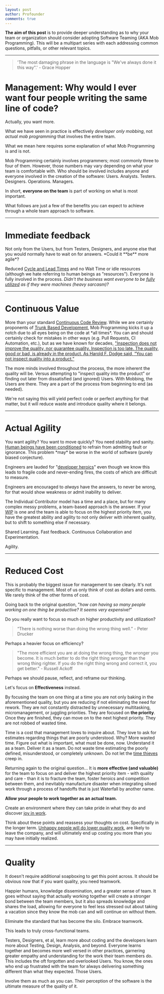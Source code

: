 ```yaml
---
layout: post
author: Profounder
comments: true
---
```


**The aim of this post** is to provide deeper understanding as to why your team or organization should consider adopting Software Teaming (AKA Mob Programming). This will be a multipart series with each addressing common questions, pitfalls, or other relevant topics.
<hr class="border-b-2 border-gray-400 mb-6"/>

<div class="font-josefin font-light text-2xl" markdown="1">

<blockquote class="p-4 my-4 border-s-4 border-gray-300 bg-gray-50 dark:border-gray-500 dark:bg-gray-800">
    <p class="text-xl italic font-medium leading-relaxed text-gray-900 dark:text-white">
    'The most damaging phrase in the language is "We've always done it this way".' - Grace Hopper
    </p>
</blockquote>



<h1>Management: Why would I ever want four people writing the same line of code?</h1>



Actually, you want more. 

What we have seen in practice is effectively *developer only mobbing*, not *actual mob programming* that involves the entire team. 

What we mean here requires some explanation of what Mob Programming is and is not. 

Mob Programming certainly involves programmers; most commonly three to four of them. However, those numbers may vary depending on what your team is comfortable with. Who should be involved includes anyone and everyone involved in the creation of the software: Users. Analysts. Testers. Designers. Operations. Managers. 

In short, **everyone on the team** is part of working on what is most important.

What follows are just a few of the benefits you can expect to achieve through a whole team approach to software.

<hr class="border-b-2 border-gray-400 mb-6"/>

<h1>Immediate feedback</h1>
Not only from the Users, but from Testers, Designers, and anyone else that you would normally have to wait on for answers. *Could it **be** more agile*?

Reduced <a href="https://learn.microsoft.com/en-us/azure/devops/report/dashboards/cycle-time-and-lead-time?view=azure-devops" class="link" target="_blank">Cycle and Lead Times</a> and no Wait Time or idle resources (although we hate referring to human beings as "resources"). Everyone is fully involved in the process. *Didn't the business want everyone to be <a href="https://jmlascala71.medium.com/utilization-considered-harmful-f992776e5e3e" class="link" target="_blank">fully utilized</a> as if they were machines (heavy sarcasm)?*
<hr class="border-b-2 border-gray-400 mb-6"/>

<h1>Continuous Value</h1>
More than your standard <a href="https://trunkbaseddevelopment.com/continuous-review/#:~:text=Continuous%20Code%20Review%20is%20where,in%20front%20of%20peers%20quickly" class="link" target="_blank">Continuous Code Review</a>. While we are certainly proponents of <a href="https://trunkbaseddevelopment.com/" class="link" target="_blank">Trunk Based Development</a>, Mob Programming kicks it up a notch due to all eyes being on the code at *all times*. You can and should certainly check for mistakes in other ways (e.g. Pull Requests, CI Automation, etc.), but as we have known for decades, <a href="https://deming.org/inspection-is-too-late-the-quality-good-or-bad-is-already-in-the-product" class="link" target="_blank">"Inspection does not improve the quality, nor guarantee quality. Inspection is too late. The quality, good or bad, is already in the product. As Harold F. Dodge said, “You can not inspect quality into a product.”</a> 

The more minds involved throughout the process, the more inherent the quality will be. Versus attempting to "inspect quality into the product" or finding out later from dissatisfied (and ignored) Users. With Mobbing, the Users are there. They are a part of the process from beginning to end (as needed). 

We're not saying this will yield perfect code or perfect anything for that matter, but it will reduce waste and introduce quality where it belongs.
<hr class="border-b-2 border-gray-400 mb-6"/>

<h1>Actual Agility</h1>
You want agility? You want to move quickly? You need stability and sanity. <a href="https://www.alfiekohn.org/punished-rewards" class="link" target="_blank">Human beings have been conditioned</a> to refrain from admitting fault or ignorance. This problem *may* be worse in the world of software (purely biased conjecture). 

Engineers are lauded for "<a href="https://stevemcconnell.com/articles/classic-mistakes" class="link" target="_blank">developer heroics</a>" even though we know this leads to fragile code and never-ending fires, the costs of which are difficult to measure. 

Engineers are encouraged to *always* have the answers, to never be wrong, for that would show weakness or admit inability to deliver. 

The Individual Contributor model has a time and a place, but for many complex messy problems, a team-based approach is the answer. If your <a href="https://en.wikipedia.org/wiki/Kanban_(development)" class="link" target="_blank">WIP</a> is one and the team is able to focus on the highest priority item, you have the greatest ability and agility to not only deliver with inherent quality, but to shift to something else if necessary. 

Shared Learning. Fast feedback. Continuous Collaboration and Experimentation. 

Agility.
<hr class="border-b-2 border-gray-400 mb-6"/>

<h1>Reduced Cost</h1>
This is probably the biggest issue for management to see clearly. It's not specific to management. Most of us only think of cost as dollars and cents. We rarely think of the other forms of cost.

Going back to the original question, "*how can having so many people working on one thing be productive? It seems very expensive!*" 

Do you really want to focus so much on higher productivity and utilization? 

<blockquote class="p-4 my-4 border-s-4 border-gray-300 bg-gray-50 dark:border-gray-500 dark:bg-gray-800">
    <p class="text-xl italic font-medium leading-relaxed text-gray-900 dark:text-white">
    “There is nothing worse than doing the wrong thing well.” - Peter Drucker
    </p>
</blockquote>


Perhaps a heavier focus on efficiency?

<blockquote class="p-4 my-4 border-s-4 border-gray-300 bg-gray-50 dark:border-gray-500 dark:bg-gray-800">
    <p class="text-xl italic font-medium leading-relaxed text-gray-900 dark:text-white">
"The more efficient you are at doing the wrong thing, the wronger you become. It is much better to do the right thing wronger than the wrong thing righter. If you do the right thing wrong and correct it, you get better." - Russell Ackoff    
    </p>
</blockquote>

Perhaps we should pause, reflect, and reframe our thinking. 

Let's focus on **Effectiveness** instead.

By focusing the team on one thing at a time you are not only baking in the aforementioned quality, but you are reducing if not eliminating the need for rework. They are not constantly distracted by unnecessary multitasking, micromanagement, or juggling priorities. They are focused on **the priority**. Once they are finished, they can move on to the next highest priority. They are not robbed of wasted time. 

Time is a cost that management loves to inquire about. They love to ask for estimates regarding things that are poorly understood. Why? More wasted time. Figure out what is important, what must be done, now. Understand it as a team. Deliver it as a team. Do not waste time estimating the poorly defined, misunderstood, or completely unknown. Do not let the <a href="https://itrevolution.com/articles/the-five-time-thieves" class="link" target="_blank">time thieves</a> creep in. 

Returning again to the original question... It is **more effective (and valuable)** for the team to focus on and deliver the highest priority item - with quality and care - than it is to fracture the team, foster heroics and competition between them, and inevitably manufacture disaster when integrating siloed work through a process of handoffs that is just Waterfall by another name.

**Allow your people to work together as an actual team.**

Create an environment where they can take pride in what they do and discover <a href="https://deming.org/deming-on-management-joy-in-work" class="link" target="_blank">joy in work</a>. 

Think about these points and reassess your thoughts on cost. Specifically in the longer term. <a href="https://www.shiftbase.com/glossary/job-dissatisfaction#:~:text=Poor%20work%20performance,lack%20of%20focus%20on%20quality" class="link" target="_blank">Unhappy people will do lower quality work</a>, are likely to leave the company, and will ultimately end up costing you more than you may have initially realized.
<hr class="border-b-2 border-gray-400 mb-6"/>


<h1>Quality </h1>
It doesn't require additional soapboxing to get this point across. It should be obvious now that if you want quality, you need teamwork.

Happier humans, knowledge dissemination, and a greater sense of team. It goes without saying that actually working together will create a stronger bond between the team members, but it also spreads knowledge and shares the load, allowing for everyone to feel less stressed out about taking a vacation since they know the mob can and will continue on without them. 

Eliminate the standard that has become the silo. Embrace teamwork.

This leads to truly cross-functional teams. 

Testers, Designers, et al, learn more about coding and the developers learn more about Testing, Design, Analysis, and beyond. Everyone learns together and becomes more well versed in other practices, garnering greater empathy and understanding for the work their team members do. This includes the oft forgotten and overlooked Users. You know, the ones who end up frustrated with the team for always delivering something different than what they expected. Those Users. 

Involve them as much as you can. Their perception of the software is the ultimate measure of the quality of it.
</div>